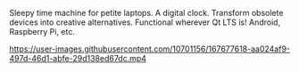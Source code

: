 Sleepy time machine for petite laptops. A digital clock. Transform obsolete devices into creative alternatives. Functional wherever Qt LTS is! Android, Raspberry Pi, etc.

https://user-images.githubusercontent.com/10701156/167677618-aa024af9-497d-46d1-abfe-29d138ed67dc.mp4
